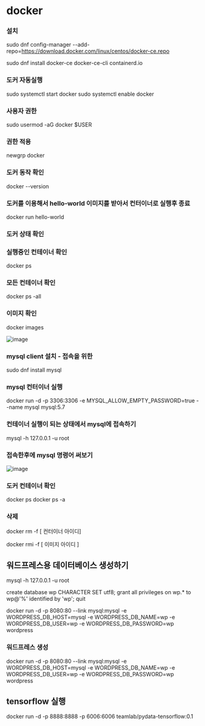 # docker
### 설치
sudo dnf config-manager --add-repo=https://download.docker.com/linux/centos/docker-ce.repo

sudo dnf install docker-ce docker-ce-cli containerd.io

###  도커 자동실행
sudo systemctl start docker
sudo systemctl enable docker


###  사용자 권한
sudo usermod -aG docker $USER
###  권한 적용
newgrp docker

###  도커 동작 확인
docker --version
###  도커를 이용해서 hello-world 이미지를 받아서 컨터이너로 실행후 종료
docker run hello-world

###  도커 상태 확인
###  실행중인 컨테이너 확인
docker ps
###  모든 컨테이너 확인
docker ps -all
###  이미지 확인
docker images


![image](https://github.com/pia222kr20240629/docker/assets/174164680/480d042f-80af-4d21-a891-c223ebe1541e)


### mysql client 설치 - 접속을 위한
sudo dnf install mysql

### mysql 컨터이너 실행
docker run -d -p 3306:3306 -e MYSQL_ALLOW_EMPTY_PASSWORD=true --name mysql mysql:5.7
### 컨테이너 실행이 되는 상태에서 mysql에 접속하기
mysql -h 127.0.0.1 -u root
### 접속한후에 mysql 명령어 써보기
![image](https://github.com/pia222kr20240629/docker/assets/174164680/557466b2-6a08-4f99-a136-31e42952a882)


### 도커 컨테이너 확인
docker ps 
docker ps -a

### 삭제
docker rm -f [ 컨터이너 아이디]

docker rmi -f [ 이미지 아이디 ]

## 워드프레스용 데이터베이스 생성하기
mysql -h 127.0.0.1 -u root

create database wp CHARACTER SET utf8;
grant all privileges on wp.* to wp@'%' identified by 'wp';
quit

docker run -d -p 8080:80 --link mysql:mysql -e WORDPRESS_DB_HOST=mysql -e WORDPRESS_DB_NAME=wp -e WORDPRESS_DB_USER=wp -e WORDPRESS_DB_PASSWORD=wp wordpress




### 워드프레스 생성
docker run -d -p 8080:80 --link mysql:mysql -e WORDPRESS_DB_HOST=mysql -e WORDPRESS_DB_NAME=wp -e WORDPRESS_DB_USER=wp -e WORDPRESS_DB_PASSWORD=wp wordpress


## tensorflow 실행
docker run -d -p 8888:8888 -p 6006:6006 teamlab/pydata-tensorflow:0.1





















